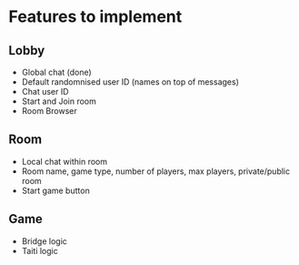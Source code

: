 # Features to implement

## Lobby

- Global chat (done)
- Default randomnised user ID (names on top of messages)
- Chat user ID
- Start and Join room
- Room Browser

## Room

- Local chat within room
- Room name, game type, number of players, max players, private/public room
- Start game button

## Game

- Bridge logic
- Taiti logic
